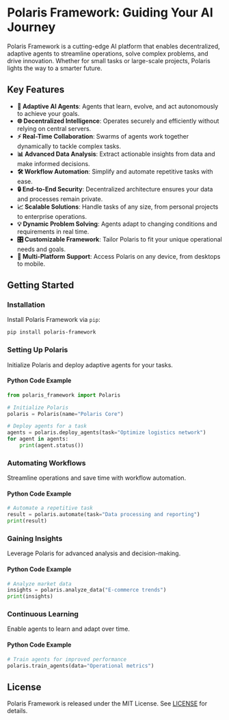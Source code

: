 # Polaris Framework: Guiding Your AI Journey  

Polaris Framework is a cutting-edge AI platform that enables decentralized, adaptive agents to streamline operations, solve complex problems, and drive innovation. Whether for small tasks or large-scale projects, Polaris lights the way to a smarter future.  

## Key Features  

- **🌟 Adaptive AI Agents**: Agents that learn, evolve, and act autonomously to achieve your goals.  
- **🌐 Decentralized Intelligence**: Operates securely and efficiently without relying on central servers.  
- **⚡ Real-Time Collaboration**: Swarms of agents work together dynamically to tackle complex tasks.  
- **📊 Advanced Data Analysis**: Extract actionable insights from data and make informed decisions.  
- **🛠️ Workflow Automation**: Simplify and automate repetitive tasks with ease.  
- **🔒 End-to-End Security**: Decentralized architecture ensures your data and processes remain private.  
- **📈 Scalable Solutions**: Handle tasks of any size, from personal projects to enterprise operations.  
- **💡 Dynamic Problem Solving**: Agents adapt to changing conditions and requirements in real time.  
- **🎛️ Customizable Framework**: Tailor Polaris to fit your unique operational needs and goals.  
- **📱 Multi-Platform Support**: Access Polaris on any device, from desktops to mobile.  

## Getting Started  

### Installation  

Install Polaris Framework via `pip`:  

```bash
pip install polaris-framework
```  

### Setting Up Polaris  

Initialize Polaris and deploy adaptive agents for your tasks.  

#### Python Code Example  

```python  
from polaris_framework import Polaris  

# Initialize Polaris  
polaris = Polaris(name="Polaris Core")  

# Deploy agents for a task  
agents = polaris.deploy_agents(task="Optimize logistics network")  
for agent in agents:  
    print(agent.status())  
```  

### Automating Workflows  

Streamline operations and save time with workflow automation.  

#### Python Code Example  

```python  
# Automate a repetitive task  
result = polaris.automate(task="Data processing and reporting")  
print(result)  
```  

### Gaining Insights  

Leverage Polaris for advanced analysis and decision-making.  

#### Python Code Example  

```python  
# Analyze market data  
insights = polaris.analyze_data("E-commerce trends")  
print(insights)  
```  

### Continuous Learning  

Enable agents to learn and adapt over time.  

#### Python Code Example  

```python  
# Train agents for improved performance  
polaris.train_agents(data="Operational metrics")  
```  

## License  

Polaris Framework is released under the MIT License. See [LICENSE](LICENSE) for details.  

